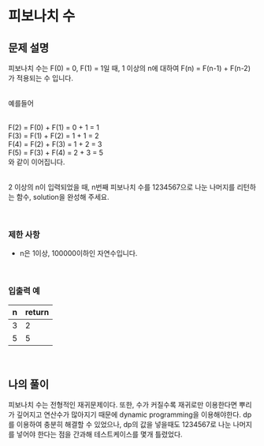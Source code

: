 # 피보나치 수

## 문제 설명
피보나치 수는 F(0) = 0, F(1) = 1일 때, 1 이상의 n에 대하여 F(n) = F(n-1) + F(n-2) 가 적용되는 수 입니다.<br><br>

예를들어<br><br>

F(2) = F(0) + F(1) = 0 + 1 = 1<br>
F(3) = F(1) + F(2) = 1 + 1 = 2<br>
F(4) = F(2) + F(3) = 1 + 2 = 3<br>
F(5) = F(3) + F(4) = 2 + 3 = 5<br>
와 같이 이어집니다.<br><br>

2 이상의 n이 입력되었을 때, n번째 피보나치 수를 1234567으로 나눈 나머지를 리턴하는 함수, solution을 완성해 주세요.

<br>

### 제한 사항
* n은 1이상, 100000이하인 자연수입니다.

<br>

### 입출력 예
| n | return |
|---|--------|
| 3 | 2      |
| 5 | 5      |

<br>

## 나의 풀이
피보나치 수는 전형적인 재귀문제이다. 또한, 수가 커질수록 재귀로만 이용한다면 뿌리가 깊어지고 연산수가 많아지기 때문에 dynamic programming을 이용해야한다. dp를 이용하여 충분히 해결할 수 있었으나, dp의 값을 넣을때도 1234567로 나눈 나머지를 넣어야 한다는 점을 간과해 테스트케이스를 몇개 틀렸었다. 